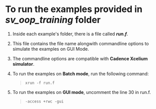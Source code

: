 # To run the examples provided in ***sv_oop_training*** folder
1. Inside each example's folder, there is a file called ***run.f***.
2. This file contains the file name alongwith commandline options to simulate the examples on GUI Mode.
3. The commandline options are compatible with **Cadence Xcelium simulator**.
4. To run the examples on **Batch mode**, run the following command:
    >``xrun -f run.f`` 

5. To run the examples on **GUI mode**, uncomment the line 30 in run.f.
   >``-access +rwc -gui`` 
